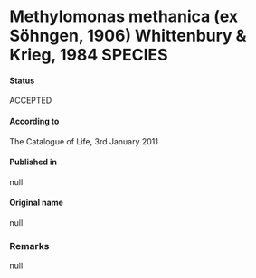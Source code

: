 # Methylomonas methanica (ex Söhngen, 1906) Whittenbury & Krieg, 1984 SPECIES

#### Status
ACCEPTED

#### According to
The Catalogue of Life, 3rd January 2011

#### Published in
null

#### Original name
null

### Remarks
null